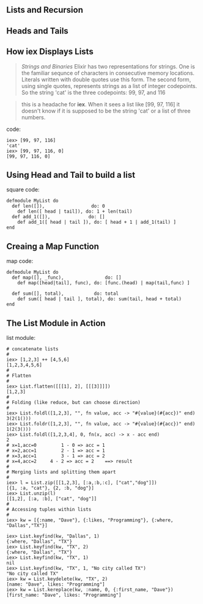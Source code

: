 Lists and Recursion
----

Heads and Tails
----


How iex Displays Lists
----

> _Strings and Binaries_
> Elixir has two representations for strings.
> One is the familiar sequnce of characters in consecutive memory locations. Literals written with double quotes use this form.
> The second form, using single quotes, represents strings as a list of integer codepoints. So the string 'cat' is the three codepoints: 99, 97, and 116

> this is a headache for **iex**. When it sees a list like [99, 97, 116] it doesn't know if it is supposed to be the string 'cat' or a list of three numbers.
 
code:
```
iex> [99, 97, 116]
'cat'
iex> [99, 97, 116, 0]
[99, 97, 116, 0]
```

## Using Head and Tail to build a list
square code:
```
defmodule MyList do 
  def len([]),			       do: 0
	def len([ head | tail]), do: 1 + len(tail)
  def add_1([]),              do: []
	def add_1([ head | tail ]), do: [ head + 1 | add_1(tail) ]
end
```

## Creaing a Map Function
map code:
```
defmodule MyList do 
  def map([], _func),				do: []
	def map([head|tail], func), do: [func.(head) | map(tail,func) ]

  def sum([], total), 			do: total
	def sum([ head | tail ], total), do: sum(tail, head + total)
end
```

## The List Module in Action

list module:
```
# concatenate lists
#
iex> [1,2,3] ++ [4,5,6]
[1,2,3,4,5,6]
#
# Flatten
# 
iex> List.flatten([[[1], 2], [[[3]]]])
[1,2,3]
#
# Folding (like reduce, but can choose direction)
#
iex> List.foldl([1,2,3], "", fn value, acc -> "#{value}(#{acc})" end)
3(2(1()))
iex> List.foldr([1,2,3], "", fn value, acc -> "#{value}(#{acc})" end)
1(2(3()))
iex> List.foldl([1,2,3,4], 0, fn(x, acc) -> x - acc end)
2
# x=1,acc=0			1 - 0 => acc = 1
# x=2,acc=1			2 - 1 => acc = 1
# x=3,acc=1			3 - 1 => acc = 2
# x=4,acc=2     4 - 2 => acc = 2    ==> result
#
# Merging lists and splitting them apart
#
iex> l = List.zip([[1,2,3], [:a,:b,:c], ["cat","dog"]])
[{1, :a, "cat"}, {2, :b, "dog"}]
iex> List.unzip(l)
[[1,2], [:a, :b], ["cat", "dog"]]
#
# Accessing tuples within lists
#
iex> kw = [{:name, "Dave"}, {:likes, "Programming"}, {:where, "Dallas","TX"}]

iex> List.keyfind(kw, "Dallas", 1)
{:where, "Dallas", "TX"}
iex> List.keyfind(kw, "TX", 2)
{:where, "Dallas", "TX"}
iex> List.keyfind(kw, "TX", 1)
nil
iex> List.keyfind(kw, "TX", 1, "No city called TX")
"No city called TX"
iex> kw = List.keydelete(kw, "TX", 2)
[name: "Dave", likes: "Programming"]
iex> kw = List.kereplace(kw, :name, 0, {:first_name, "Dave"})
[first_name: "Dave", likes: "Programming"]
```

